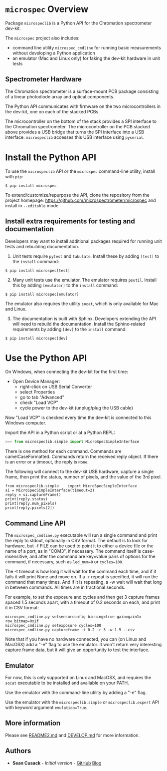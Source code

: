 # `microspec` Overview
Package `microspeclib` is a Python API for the Chromation
spectrometer dev-kit.

The `microspec` project also includes:

- command line utility `microspec_cmdline` for running basic
  measurements without developing a Python application
- an emulator (Mac and Linux only) for faking the dev-kit
  hardware in unit tests

## Spectrometer Hardware

The Chromation spectrometer is a surface-mount PCB package
consisting of a linear photodiode array and optical components.

The Python API communicates with firmware on the two
microcontrollers in the dev-kit, one on each of the stacked PCBs.

The microcontroller on the bottom of the stack provides a SPI
interface to the Chromation spectrometer. The microcontroller on
the PCB stacked above provides a USB bridge that turns the SPI
interface into a USB interface. `microspeclib` accesses this USB
interface using `pyserial`.

# Install the Python API

To use the `microspeclib` API or the `microspec` command-line
utility, install with `pip`:

```
$ pip install microspec
```

To extend/customize/repurpose the API, clone the repository from
the project homepage:
<https://github.com/microspectrometer/microspec> and install in
`--editable` mode.

## Install extra requirements for testing and documentation

Developers may want to install additional packages required for
running unit tests and rebuilding documentation.

1. Unit tests require `pytest` and `tabulate`. Install these by
   adding `[test]` to the `install` command:

```
$ pip install microspec[test]
```

2. Many unit tests use the emulator. The emulator requires
   `psutil`. Install this by adding `[emulator]` to the `install`
   command:

```
$ pip install microspec[emulator]
```

The emulator also requires the utility `socat`, which is only
available for Mac and Linux.

3. The documentation is built with Sphinx. Developers extending
   the API will need to rebuild the documentation. Install the
   Sphinx-related requirements by adding `[dev]` to the `install`
   command:

```
$ pip install microspec[dev]
```

# Use the Python API

On Windows, when connecting the dev-kit for the first time:

- Open Device Manager:
    - right-click on USB Serial Converter
    - select Properties
    - go to tab "Advanced"
    - check "Load VCP"
    - cycle power to the dev-kit (unplug/plug the USB cable)

Now "Load VCP" is checked every time the dev-kit is connected to
this Windows computer.

Import the API in a Python script or at a Python REPL:

```python
>>> from microspeclib.simple import MicroSpecSimpleInterface
```

There is one method for each command. Commands are
camelCaseFormatted. Commands return the received reply object. If
there is an error or a timeout, the reply is `None`.

The following will connect to the dev-kit USB hardware, capture a
single frame, then print the status, number of pixels, and the
value of the 3rd pixel.

```
from microspeclib.simple    import MicroSpecSimpleInterface
si = MicroSpecSimpleInterface(timeout=2)
reply = si.captureFrame()
print(reply.status)
print(reply.num_pixels)
print(reply.pixels[2])
```

## Command Line API

The `microspec_cmdline.py` executable will run a single command
and print the reply to stdout, optionally in CSV format. The
default is to look for hardware, but -f FILE can be used to point
it to either a device file or the name of a port, as in "COM3",
if necessary. The command itself is case-insensitive, and after
the command are key=value pairs of options for the command, if
necessary, such as `led_num=0` or `cycles=100`. 

The -t timeout is how long it will wait for the command each
time, and if it fails it will print None and move on. If a -r
repeat is specified, it will run the command that many times.
And if it is repeating, a -w wait will wait that long in between
commands. All times are in fractional seconds.

For example, to set the exposure and cycles and then get 3
capture frames spaced 1.5 seconds apart, with a timeout of 0.2
seconds on each, and print it in CSV format:

```
microspec_cmdline.py setsensorconfig binning=true gain=gain1x row_bitmap=0x1f
microspec_cmdline.py setexposure cycles=100
microspec_cmdline.py captureframe -t 0.2 -r 3 -w 1.5 --csv
```

Note that if you have no hardware connected, you can (on Linux
and MacOSX) add a "-e" flag to use the emulator. It won't return
very interesting capture frame data, but it will give an
opportunity to test the interface.

## Emulator

For now, this is only supported on Linux and MacOSX, and requires
the `socat` executable to be installed and available on your PATH.

Use the emulator with the command-line utility by adding a "-e"
flag.

Use the emulator with the `microspeclib.simple` or
`microspeclib.expert` API with keyword argument `emulation=True`.

## More information
Please see [README2.md](README2.md) and [DEVELOP.md](DEVELOP.md)
for more information.

## Authors

* **Sean Cusack** - *Initial version* - [GitHub](https://github.com/eruciform) [Blog](https://eruciform.com)
